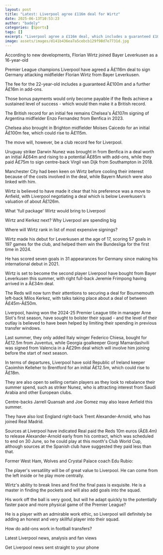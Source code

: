 ```yaml
---
layout: post
title: "Latest: Liverpool agree £116m deal for Wirtz"
date: 2025-06-13T10:53:23
author: "badely"
categories: [Sports]
tags: []
excerpt: "Liverpool agree a £116m deal, which includes a guaranteed £100m, to sign Germany attacking midfielder Florian Wirtz from Bayer Leverkusen."
image: assets/images/d141b436ea7a5cebcb129f98d7e7731d.jpg
---
```


According to new developments, Florian Wirtz joined Bayer Leverkusen as a 16-year-old

Premier League champions Liverpool have agreed a Â£116m deal to sign Germany attacking midfielder Florian Wirtz from Bayer Leverkusen. 

The fee for the 22-year-old includes a guaranteed Â£100m and a further Â£16m in add-ons.

Those bonus payments would only become payable if the Reds achieve a sustained level of success - which would then make it a British record.

The British record for an initial fee remains Chelsea's Â£107m signing of Argentina midfielder Enzo Fernandez from Benfica in 2023.

Chelsea also brought in Brighton midfielder Moises Caicedo for an initial Â£100m fee, which could rise to Â£115m.

The move will, however, be a club record fee for Liverpool.

Uruguay striker Darwin Nunez was brought in from Benfica in a deal worth an initial Â£64m and rising to a potential Â£85m with add-ons, while they paid Â£75m to sign centre-back Virgil van Dijk from Southampton in 2018.

Manchester City had been keen on Wirtz before cooling their interest because of the costs involved in the deal, while Bayern Munich were also linked with him.

Wirtz is believed to have made it clear that his preference was a move to Anfield, with Liverpool negotiating a deal which is below Leverkusen's valuation of about Â£126m.

What 'full package' Wirtz would bring to Liverpool

Wirtz and Kerkez next? Why Liverpool are spending big

Where will Wirtz rank in list of most expensive signings?

Wirtz made his debut for Leverkusen at the age of 17, scoring 57 goals in 197 games for the club, and helped them win the Bundesliga for the first time in 2024. 

He has scored seven goals in 31 appearances for Germany since making his international debut in 2021.

Wirtz is set to become the second player Liverpool have bought from Bayer Leverkusen this summer, with right full-back Jeremie Frimpong having arrived in a Â£34m deal.

The Reds will now turn their attentions to securing a deal for Bournemouth left-back Milos Kerkez, with talks taking place about a deal of between Â£45m-Â£50m.

Liverpool, having won the 2024-25 Premier League title in manager Arne Slot's first season, have sought to bolster their squad - and the level of their outlay is believed to have been helped by limiting their spending in previous transfer windows.

Last summer, they only added Italy winger Federico Chiesa, bought for Â£12.5m from Juventus, while Georgia goalkeeper Giorgi Mamardashvili was signed from Valencia in a Â£29m deal which will involve him joining before the start of next season.

In terms of departures, Liverpool have sold Republic of Ireland keeper Caoimhin Kelleher to Brentford for an initial Â£12.5m, which could rise to Â£18m.

They are also open to selling certain players as they look to rebalance their summer spend, such as striker Nunez, who is attracting interest from Saudi Arabia and other European clubs.

Centre-backs Jarrell Quansah and Joe Gomez may also leave Anfield this summer.

They have also lost England right-back Trent Alexander-Arnold, who has joined Real Madrid.

Sources at Liverpool have indicated Real paid the Reds 10m euros (Â£8.4m) to release Alexander-Arnold early from his contract, which was scheduled to end on 30 June, so he could play at this month's Club World Cup, although sources at the Spanish club have suggested they paid less than that.

Former West Ham, Wolves and Crystal Palace coach Edu Rubio:

The player's versatility will be of great value to Liverpool. He can come from the left inside or he play more centrally.

Wirtz's ability to break lines and find the final pass is exquisite. He is a master in finding the pockets and will also add goals into the squad. 

His work off the ball is very good, but will he adapt quickly to the potentially faster pace and more physical game of the Premier League? 

He is a player with an admirable work ethic, so Liverpool will definitely be adding an honest and very skillful player into their squad.

How do add-ons work in football transfers?

Latest Liverpool news, analysis and fan views

Get Liverpool news sent straight to your phone

